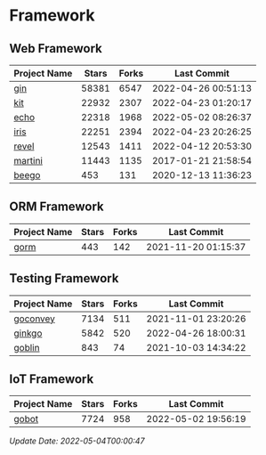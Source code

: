 # Framework

## Web Framework
| Project Name | Stars | Forks | Last Commit |
| ------------ | ----- | ----- | ----------- |
| [gin](https://github.com/gin-gonic/gin) | 58381 | 6547 | 2022-04-26 00:51:13 |
| [kit](https://github.com/go-kit/kit) | 22932 | 2307 | 2022-04-23 01:20:17 |
| [echo](https://github.com/labstack/echo) | 22318 | 1968 | 2022-05-02 08:26:37 |
| [iris](https://github.com/kataras/iris) | 22251 | 2394 | 2022-04-23 20:26:25 |
| [revel](https://github.com/revel/revel) | 12543 | 1411 | 2022-04-12 20:53:30 |
| [martini](https://github.com/go-martini/martini) | 11443 | 1135 | 2017-01-21 21:58:54 |
| [beego](https://github.com/astaxie/beego) | 453 | 131 | 2020-12-13 11:36:23 |

## ORM Framework
| Project Name | Stars | Forks | Last Commit |
| ------------ | ----- | ----- | ----------- |
| [gorm](https://github.com/jinzhu/gorm) | 443 | 142 | 2021-11-20 01:15:37 |

## Testing Framework
| Project Name | Stars | Forks | Last Commit |
| ------------ | ----- | ----- | ----------- |
| [goconvey](https://github.com/smartystreets/goconvey) | 7134 | 511 | 2021-11-01 23:20:26 |
| [ginkgo](https://github.com/onsi/ginkgo) | 5842 | 520 | 2022-04-26 18:00:31 |
| [goblin](https://github.com/franela/goblin) | 843 | 74 | 2021-10-03 14:34:22 |

## IoT Framework
| Project Name | Stars | Forks | Last Commit |
| ------------ | ----- | ----- | ----------- |
| [gobot](https://github.com/hybridgroup/gobot) | 7724 | 958 | 2022-05-02 19:56:19 |

*Update Date: 2022-05-04T00:00:47*